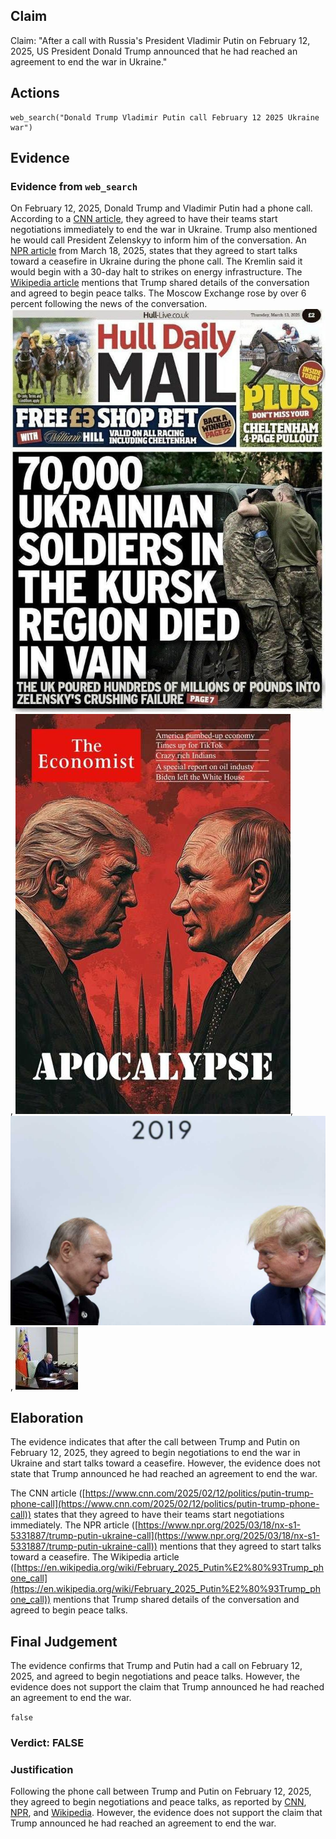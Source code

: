 ## Claim
Claim: "After a call with Russia's President Vladimir Putin on February 12, 2025, US President Donald Trump announced that he had reached an agreement to end the war in Ukraine."

## Actions
```
web_search("Donald Trump Vladimir Putin call February 12 2025 Ukraine war")
```

## Evidence
### Evidence from `web_search`
On February 12, 2025, Donald Trump and Vladimir Putin had a phone call. According to a [CNN article](https://www.cnn.com/2025/02/12/politics/putin-trump-phone-call), they agreed to have their teams start negotiations immediately to end the war in Ukraine. Trump also mentioned he would call President Zelenskyy to inform him of the conversation. An [NPR article](https://www.npr.org/2025/03/18/nx-s1-5331887/trump-putin-ukraine-call) from March 18, 2025, states that they agreed to start talks toward a ceasefire in Ukraine during the phone call. The Kremlin said it would begin with a 30-day halt to strikes on energy infrastructure. The [Wikipedia article](https://en.wikipedia.org/wiki/February_2025_Putin%E2%80%93Trump_phone_call) mentions that Trump shared details of the conversation and agreed to begin peace talks. The Moscow Exchange rose by over 6 percent following the news of the conversation. ![image 1](media/0.jpg), ![image 2](media/3.jpg), ![image 4312](media/2025-08-23_11-45-1755949530-775856.jpg), ![image 4313](media/2025-08-23_11-45-1755949533-255312.jpg)


## Elaboration
The evidence indicates that after the call between Trump and Putin on February 12, 2025, they agreed to begin negotiations to end the war in Ukraine and start talks toward a ceasefire. However, the evidence does not state that Trump announced he had reached an agreement to end the war.

The CNN article ([https://www.cnn.com/2025/02/12/politics/putin-trump-phone-call](https://www.cnn.com/2025/02/12/politics/putin-trump-phone-call)) states that they agreed to have their teams start negotiations immediately. The NPR article ([https://www.npr.org/2025/03/18/nx-s1-5331887/trump-putin-ukraine-call](https://www.npr.org/2025/03/18/nx-s1-5331887/trump-putin-ukraine-call)) mentions that they agreed to start talks toward a ceasefire. The Wikipedia article ([https://en.wikipedia.org/wiki/February_2025_Putin%E2%80%93Trump_phone_call](https://en.wikipedia.org/wiki/February_2025_Putin%E2%80%93Trump_phone_call)) mentions that Trump shared details of the conversation and agreed to begin peace talks.


## Final Judgement
The evidence confirms that Trump and Putin had a call on February 12, 2025, and agreed to begin negotiations and peace talks. However, the evidence does not support the claim that Trump announced he had reached an agreement to end the war.

`false`


### Verdict: FALSE

### Justification
Following the phone call between Trump and Putin on February 12, 2025, they agreed to begin negotiations and peace talks, as reported by [CNN](https://www.cnn.com/2025/02/12/politics/putin-trump-phone-call), [NPR](https://www.npr.org/2025/03/18/nx-s1-5331887/trump-putin-ukraine-call), and [Wikipedia](https://en.wikipedia.org/wiki/February_2025_Putin%E2%80%93Trump_phone_call). However, the evidence does not support the claim that Trump announced he had reached an agreement to end the war.
